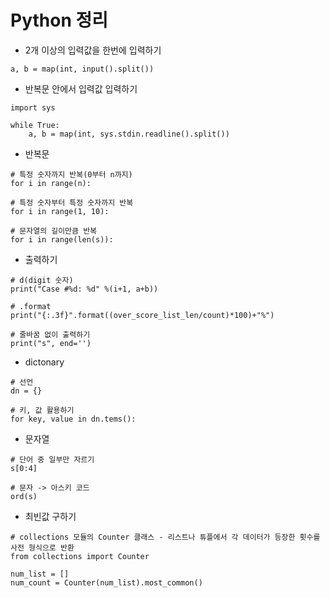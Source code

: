 # Python 정리

- 2개 이상의 입력값을 한번에 입력하기
```
a, b = map(int, input().split())
```
- 반복문 안에서 입력값 입력하기
```
import sys

while True:
    a, b = map(int, sys.stdin.readline().split())
```
- 반복문
```
# 특정 숫자까지 반복(0부터 n까지)
for i in range(n):

# 특정 숫자부터 특정 숫자까지 반복
for i in range(1, 10):

# 문자열의 길이만큼 반복
for i in range(len(s)):
```
- 출력하기
```
# d(digit 숫자)
print("Case #%d: %d" %(i+1, a+b))

# .format
print("{:.3f}".format((over_score_list_len/count)*100)+"%")

# 줄바꿈 없이 출력하기
print("s", end='')
```
- dictonary
```
# 선언
dn = {}

# 키, 값 활용하기
for key, value in dn.tems():
```
- 문자열
```
# 단어 중 일부만 자르기
s[0:4]

# 문자 -> 아스키 코드
ord(s)
```
- 최빈값 구하기
```
# collections 모듈의 Counter 클래스 - 리스트나 튜플에서 각 데이터가 등장한 횟수를 사전 형식으로 반환
from collections import Counter

num_list = []
num_count = Counter(num_list).most_common()
```
